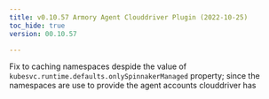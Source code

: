 ```yaml
---
title: v0.10.57 Armory Agent Clouddriver Plugin (2022-10-25)
toc_hide: true
version: 00.10.57

---
```


Fix to caching namespaces despide the value of `kubesvc.runtime.defaults.onlySpinnakerManaged` property; since the namespaces are use to provide the agent accounts clouddriver has

